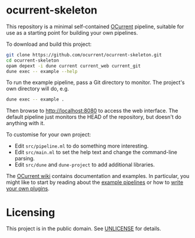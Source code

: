 # ocurrent-skeleton

This repository is a minimal self-contained [OCurrent][] pipeline,
suitable for use as a starting point for building your own pipelines.

To download and build this project:

```bash
git clone https://github.com/ocurrent/ocurrent-skeleton.git
cd ocurrent-skeleton
opam depext -i dune current current_web current_git
dune exec -- example --help
```

To run the example pipeline, pass a Git directory to monitor.
The project's own directory will do, e.g.

```bash
dune exec -- example .
```

Then browse to <http://localhost:8080> to access the web interface.
The default pipeline just monitors the HEAD of the repository, but
doesn't do anything with it.

To customise for your own project:

- Edit `src/pipeline.ml` to do something more interesting.
- Edit `src/main.ml` to set the help text and change the command-line parsing.
- Edit `src/dune` and `dune-project` to add additional libraries.

The [OCurrent wiki][] contains documentation and examples.
In particular, you might like to start by reading about the
[example pipelines][] or how to [write your own plugins][writing-plugins].

# Licensing

This project is in the public domain.
See [UNLICENSE][] for details.

[OCurrent]: https://github.com/ocurrent/ocurrent
[docker-base-images]: https://github.com/ocurrent/docker-base-images
[ocaml-ci]: https://github.com/ocurrent/ocaml-ci/
[writing-plugins]: https://github.com/ocurrent/ocurrent/wiki/Writing-plugins
[example pipelines]: https://github.com/ocurrent/ocurrent/wiki/Example-pipelines
[OCurrent wiki]: https://github.com/ocurrent/ocurrent/wiki
[UNLICENSE]: ./UNLICENSE
